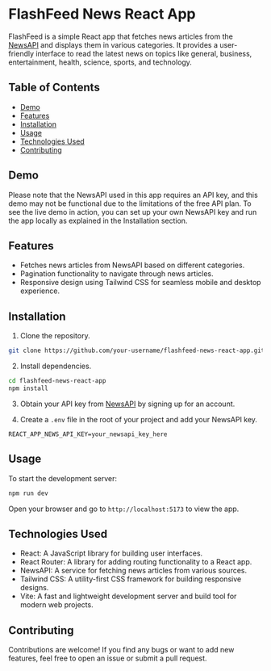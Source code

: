 # FlashFeed News React App

FlashFeed is a simple React app that fetches news articles from the [NewsAPI](https://newsapi.org/) and displays them in various categories. It provides a user-friendly interface to read the latest news on topics like general, business, entertainment, health, science, sports, and technology.

## Table of Contents

- [Demo](#demo)
- [Features](#features)
- [Installation](#installation)
- [Usage](#usage)
- [Technologies Used](#technologies-used)
- [Contributing](#contributing)


## Demo

Please note that the NewsAPI used in this app requires an API key, and this demo may not be functional due to the limitations of the free API plan. To see the live demo in action, you can set up your own NewsAPI key and run the app locally as explained in the Installation section.

## Features

- Fetches news articles from NewsAPI based on different categories.
- Pagination functionality to navigate through news articles.
- Responsive design using Tailwind CSS for seamless mobile and desktop experience.

## Installation

1. Clone the repository.

```bash
git clone https://github.com/your-username/flashfeed-news-react-app.git
```

2. Install dependencies.

```bash
cd flashfeed-news-react-app
npm install
```

3. Obtain your API key from [NewsAPI](https://newsapi.org/) by signing up for an account.

4. Create a `.env` file in the root of your project and add your NewsAPI key.

```env
REACT_APP_NEWS_API_KEY=your_newsapi_key_here
```

## Usage

To start the development server:

```bash
npm run dev
```

Open your browser and go to `http://localhost:5173` to view the app.

## Technologies Used

- React: A JavaScript library for building user interfaces.
- React Router: A library for adding routing functionality to a React app.
- NewsAPI: A service for fetching news articles from various sources.
- Tailwind CSS: A utility-first CSS framework for building responsive designs.
- Vite: A fast and lightweight development server and build tool for modern web projects.

## Contributing

Contributions are welcome! If you find any bugs or want to add new features, feel free to open an issue or submit a pull request.

